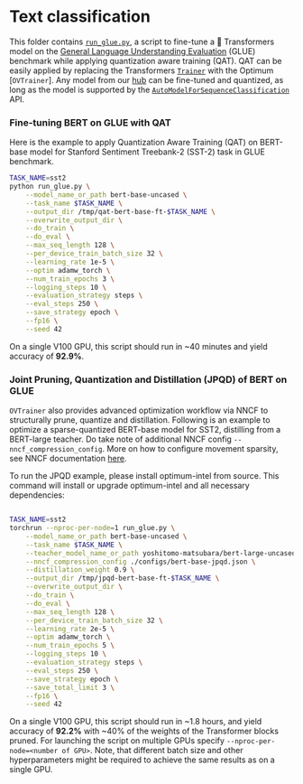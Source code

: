 <!---
Copyright 2023 The HuggingFace Team. All rights reserved.

Licensed under the Apache License, Version 2.0 (the "License");
you may not use this file except in compliance with the License.
You may obtain a copy of the License at

    http://www.apache.org/licenses/LICENSE-2.0

Unless required by applicable law or agreed to in writing, software
distributed under the License is distributed on an "AS IS" BASIS,
WITHOUT WARRANTIES OR CONDITIONS OF ANY KIND, either express or implied.
See the License for the specific language governing permissions and
limitations under the License.
-->

# Text classification

This folder contains [`run_glue.py`](https://github.com/huggingface/optimum/blob/main/examples/openvino/text-classification/run_glue.py), a script to fine-tune a 🤗 Transformers model on the [General Language Understanding Evaluation](https://gluebenchmark.com/) (GLUE) benchmark while applying quantization aware training (QAT). QAT can be easily applied by replacing the Transformers [`Trainer`](https://huggingface.co/docs/transformers/main/en/main_classes/trainer#trainer) with the Optimum [`OVTrainer`]. Any model from our [hub](https://huggingface.co/models) can be fine-tuned and quantized, as long as the model is supported by the [`AutoModelForSequenceClassification`](https://huggingface.co/docs/transformers/main/en/model_doc/auto#transformers.AutoModelForSequenceClassification) API.

### Fine-tuning BERT on GLUE with QAT

Here is the example to apply Quantization Aware Training (QAT) on BERT-base model for Stanford Sentiment Treebank-2 (SST-2) task in GLUE benchmark.

```bash
TASK_NAME=sst2
python run_glue.py \
    --model_name_or_path bert-base-uncased \
    --task_name $TASK_NAME \
    --output_dir /tmp/qat-bert-base-ft-$TASK_NAME \
    --overwrite_output_dir \
    --do_train \
    --do_eval \
    --max_seq_length 128 \
    --per_device_train_batch_size 32 \
    --learning_rate 1e-5 \
    --optim adamw_torch \
    --num_train_epochs 3 \
    --logging_steps 10 \
    --evaluation_strategy steps \
    --eval_steps 250 \
    --save_strategy epoch \
    --fp16 \
    --seed 42
```

On a single V100 GPU, this script should run in ~40 minutes and yield accuracy of **92.9%**.

### Joint Pruning, Quantization and Distillation (JPQD) of BERT on GLUE

`OVTrainer` also provides advanced optimization workflow via NNCF to structurally prune, quantize and distillation. Following is an example to optimize a sparse-quantized BERT-base model for SST2, distilling from a BERT-large teacher. Do take note of additional NNCF config `--nncf_compression_config`.
More on how to configure movement sparsity, see NNCF documentation [here](https://github.com/openvinotoolkit/nncf/blob/develop/nncf/experimental/torch/sparsity/movement/MovementSparsity.md).

To run the JPQD example, please install optimum-intel from source. This command will install or upgrade optimum-intel and all necessary dependencies:

```python -m pip install --upgrade "git+https://github.com/huggingface/optimum-intel.git#egg=optimum-intel[openvino, nncf]"
```

```bash
TASK_NAME=sst2
torchrun --nproc-per-node=1 run_glue.py \
    --model_name_or_path bert-base-uncased \
    --task_name $TASK_NAME \
    --teacher_model_name_or_path yoshitomo-matsubara/bert-large-uncased-sst2 \
    --nncf_compression_config ./configs/bert-base-jpqd.json \
    --distillation_weight 0.9 \
    --output_dir /tmp/jpqd-bert-base-ft-$TASK_NAME \
    --overwrite_output_dir \
    --do_train \
    --do_eval \
    --max_seq_length 128 \
    --per_device_train_batch_size 32 \
    --learning_rate 2e-5 \
    --optim adamw_torch \
    --num_train_epochs 5 \
    --logging_steps 10 \
    --evaluation_strategy steps \
    --eval_steps 250 \
    --save_strategy epoch \
    --save_total_limit 3 \
    --fp16 \
    --seed 42
```

On a single V100 GPU, this script should run in ~1.8 hours, and yield accuracy of **92.2%** with ~40% of the weights of the Transformer blocks pruned.
For launching the script on multiple GPUs specify `--nproc-per-node=<number of GPU>`. Note, that different batch size and other hyperparameters might be required to achieve the same results as on a single GPU.

